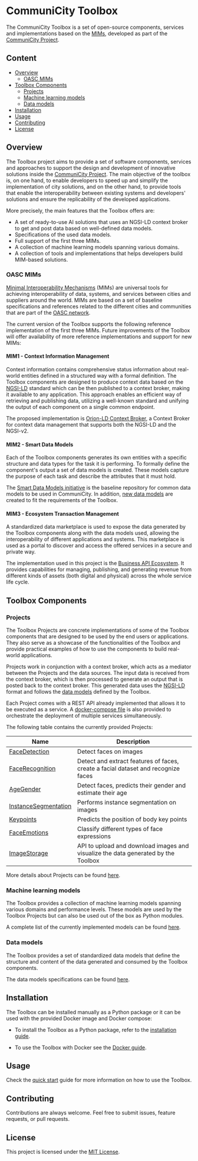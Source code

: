 # CommuniCity Toolbox

The CommuniCity Toolbox is a set of open-source components, services and implementations based on the [MIMs](#oasc-mims), developed as part of the [CommuniCity Project](https://communicity-project.eu/). 

## Content
- [Overview](#overview)
    - [OASC MIMs](#oasc-mims)
- [Toolbox Components](#toolbox-components)
    - [Projects](#projects)
    - [Machine learning models](#machine-learning-models)
    - [Data models](#data-models)
- [Installation](#installation)
- [Usage](#usage)
- [Contributing](#contributing)
- [License](#license)

## Overview

The Toolbox project aims to provide a set of software components, services and approaches to support the design and development of innovative solutions inside the [CommuniCity Project](https://communicity-project.eu/). The main objective of the toolbox is, on one hand, to enable developers to speed up and simplify the implementation of city solutions, and on the other hand, to provide tools that enable the interoperability between existing systems and developers' solutions and ensure the replicability of the developed applications.

More precisely, the main features that the Toolbox offers are:
- A set of ready-to-use AI solutions that uses an NGSI-LD context broker to get and post data based on well-defined data models.
- Specifications of the used data models.
- Full support of the first three MIMs.
- A collection of machine learning models spanning various domains.
- A collection of tools and implementations that helps developers build MIM-based solutions.

### OASC MIMs

[Minimal Interoperability Mechanisms](https://mims.oascities.org/basics/oasc-mims-introduction) (MIMs) are universal tools for achieving interoperability of data, systems, and services between cities and suppliers around the world. MIMs are based on a set of baseline specifications and references related to the different cities and communities that are part of the [OASC network](https://oascities.org/).

The current version of the Toolbox supports the following reference implementation of the first three MIMs. Future improvements of the Toolbox will offer availability of more reference implementations and support for new MIMs:

#### MIM1 - Context Information Management

Context information contains comprehensive status information about real-world entities defined in a structured way with a formal definition. The Toolbox components are designed to produce context data based on the [NGSI-LD](https://www.etsi.org/deliver/etsi_gs/CIM/001_099/009/01.06.01_60/gs_cim009v010601p.pdf) standard which can be then published to a context broker, making it available to any application. This approach enables an efficient way of retrieving and publishing data, utilizing a well-known standard and unifying the output of each component on a single common endpoint.

The proposed implementation is [Orion-LD Context Broker](https://github.com/FIWARE/context.Orion-LD), a Context Broker for context data management that supports both the NGSI-LD and the NGSI-v2.

#### MIM2 - Smart Data Models    

Each of the Toolbox components generates its own entities with a specific structure and data types for the task it is performing. To formally define the component's output a set of data models is created. These models capture the purpose of each task and describe the attributes that it must hold.  

The [Smart Data Models initiative](https://smartdatamodels.org/) is the baseline repository for common data models to be used in CommuniCity. In addition, [new data models](docs/DataModels/README.md) are created to fit the requirements of the Toolbox. 

#### MIM3 - Ecosystem Transaction Management  

A standardized data marketplace is used to expose the data generated by the Toolbox components along with the data models used, allowing the interoperability of different applications and systems. This marketplace is used as a portal to discover and access the offered services in a secure and private way.

The implementation used in this project is the [Business API Ecosystem](https://github.com/FIWARE-TMForum/Business-API-Ecosystem). It provides capabilities for managing, publishing, and generating revenue from different kinds of assets (both digital and physical) across the whole service life cycle.

## Toolbox Components

### Projects

The Toolbox Projects are concrete implementations of some of the Toolbox components that are designed to be used by the end users or applications.
They also serve as a showcase of the functionalities of the Toolbox and provide practical examples of how to use the components to build real-world applications.

Projects work in conjunction with a context broker, which acts as a mediator between the Projects and the data sources. The input data is received from the context broker, which is then processed to generate an output that is posted back to the context broker.
This generated data uses the [NGSI-LD](https://www.etsi.org/deliver/etsi_gs/CIM/001_099/009/01.06.01_60/gs_cim009v010601p.pdf) format and follows the [data models](docs/DataModels/README.md) defined by the Toolbox.

Each Project comes with a REST API already implemented that allows it to be executed as a service. A [docker-compose file](https://github.com/CommuniCityProject/communicity_toolbox/blob/master/docker-compose.yaml) is also provided to orchestrate the deployment of multiple services simultaneously.

The following table contains the currently provided Projects:

| Name                                                           | Description   |
|----------------------------------------------------------------|---------------|
| [FaceDetection](toolbox/Projects/FaceDetection/README.md)              | Detect faces on images |
| [FaceRecognition](toolbox/Projects/FaceRecognition/README.md)           | Detect and extract features of faces, create a facial dataset and recognize faces |
| [AgeGender](toolbox/Projects/AgeGender/README.md)                       | Detect faces, predicts their gender and estimate their age |
| [InstanceSegmentation](toolbox/Projects/InstanceSegmentation/README.md) | Performs instance segmentation on images |
| [Keypoints](toolbox/Projects/Keypoints/README.md)                       | Predicts the position of body key points |
| [FaceEmotions](toolbox/Projects/FaceEmotions/README.md)                 | Classify different types of face expressions |
| [ImageStorage](toolbox/Projects/ImageStorage/README.md)                 | API to upload and download images and visualize the data generated by the Toolbox |

More details about Projects can be found [here](docs/Projects.md).

### Machine learning models

The Toolbox provides a collection of machine learning models spanning various domains and performance levels. These models are used by the Toolbox Projects but can also be used out of the box as Python modules.

A complete list of the currently implemented models can be found [here](docs/machine-learning-models.md).

### Data models

The Toolbox provides a set of standardized data models that define the structure and content of the data generated and consumed by the Toolbox components.
<!-- A set of interfaces and parsers are provided to handle the creation and consumption of these data. -->

The data models specifications can be found [here](docs/DataModels/README.md).

## Installation

The Toolbox can be installed manually as a Python package or it can be used with the provided Docker image and Docker compose:

- To install the Toolbox as a Python package, refer to the [installation guide](docs/Installation.md).

- To use the Toolbox with Docker see the [Docker guide](docs/Docker.md).

## Usage

Check the [quick start]() guide for more information on how to use the Toolbox.

## Contributing

Contributions are always welcome. Feel free to submit issues, feature requests, or pull requests.

## License

This project is licensed under the [MIT License](https://github.com/CommuniCityProject/communicity_toolbox/blob/master/LICENSE).
